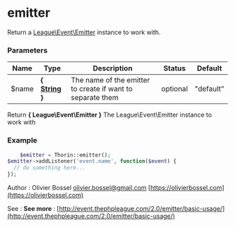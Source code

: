 # emitter

Return a [League\Event\Emitter](http://event.thephpleague.com/2.0/emitter/basic-usage/) instance to work with.


### Parameters
Name  |  Type  |  Description  |  Status  |  Default
------------  |  ------------  |  ------------  |  ------------  |  ------------
$name  |  **{ [String](http://php.net/manual/en/language.types.string.php) }**  |  The name of the emitter to create if want to separate them  |  optional  |  "default"

Return **{ League\Event\Emitter }** The League\Event\Emitter instance to work with

### Example
```php
	$emitter = Thorin::emitter();
$emitter->addListener('event.name', function($event) {
  // do something here...
});
```
Author : Olivier Bossel [olivier.bossel@gmail.com](mailto:olivier.bossel@gmail.com) [https://olivierbossel.com](https://olivierbossel.com)

See : **See more** : [http://event.thephpleague.com/2.0/emitter/basic-usage/](http://event.thephpleague.com/2.0/emitter/basic-usage/)
